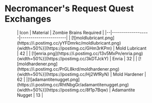 # Necromancer's Request Quest Exchanges

<figure markdown>
| Icon   | Material          | Zombie Brains Required |
|--|-------------------|-----------------------|
| [![moldlubricant.png](https://i.postimg.cc/yYFDmrkc/moldlubricant.png){width=50%}](https://postimg.cc/GHm3rKPm)  | Mold Lubricant    | 42                    |
| [![enria.png](https://i.postimg.cc/13v5MxPn/enria.png){width=50%}](https://postimg.cc/3kDTJckY)  | Enria             | 32                    |
| [![moldhardener.png](https://i.postimg.cc/PrGL8krd/moldhardener.png){width=50%}](https://postimg.cc/Hj2WfRyN)  | Mold Hardener     | 62                    |
|[![adamantitenugget.png](https://i.postimg.cc/RhtNbgGr/adamantitenugget.png){width=50%}](https://postimg.cc/8f1p7Bqw)   | Adamantite Nugget | 13                    |
</figure>
